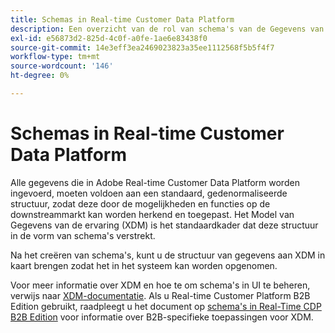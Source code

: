 ```yaml
---
title: Schemas in Real-time Customer Data Platform
description: Een overzicht van de rol van schema's van de Gegevens van de Ervaring (XDM) in Adobe Real-time Customer Data Platform.
exl-id: e56873d2-825d-4c0f-a0fe-1ae6e83438f0
source-git-commit: 14e3eff3ea2469023823a35ee1112568f5b5f4f7
workflow-type: tm+mt
source-wordcount: '146'
ht-degree: 0%

---
```


# Schemas in Real-time Customer Data Platform

Alle gegevens die in Adobe Real-time Customer Data Platform worden ingevoerd, moeten voldoen aan een standaard, gedenormaliseerde structuur, zodat deze door de mogelijkheden en functies op de downstreammarkt kan worden herkend en toegepast. Het Model van Gegevens van de ervaring (XDM) is het standaardkader dat deze structuur in de vorm van schema&#39;s verstrekt.

Na het creëren van schema&#39;s, kunt u de structuur van gegevens aan XDM in kaart brengen zodat het in het systeem kan worden opgenomen.

Voor meer informatie over XDM en hoe te om schema&#39;s in UI te beheren, verwijs naar [XDM-documentatie](../../xdm/home.md). Als u Real-time Customer Platform B2B Edition gebruikt, raadpleegt u het document op [schema&#39;s in Real-Time CDP B2B Edition](./b2b.md) voor informatie over B2B-specifieke toepassingen voor XDM.
